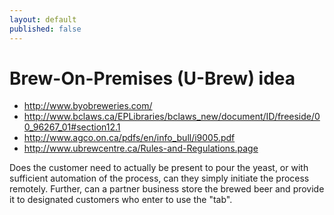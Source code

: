 ```yaml
---
layout: default
published: false
---
```


# Brew-On-Premises (U-Brew) idea

- http://www.byobreweries.com/
- http://www.bclaws.ca/EPLibraries/bclaws_new/document/ID/freeside/00_96267_01#section12.1
- http://www.agco.on.ca/pdfs/en/info_bull/i9005.pdf
- http://www.ubrewcentre.ca/Rules-and-Regulations.page

Does the customer need to actually be present to pour the yeast, or with sufficient automation of the process, can they simply initiate the process remotely. Further, can a partner business store the brewed beer and provide it to designated customers who enter to use the "tab".